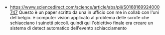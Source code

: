- https://www.sciencedirect.com/science/article/abs/pii/S0168169924000747
Questo è un paper scritto da una in ufficio con me in collab con l'uni del belgio. 
è computer vision applicato al problema delle scrofe che schiacciano i suinetti piccoli. quindi qui l'obiettivo finale era creare un sistema di detect automatico dell'evento schiacciamento